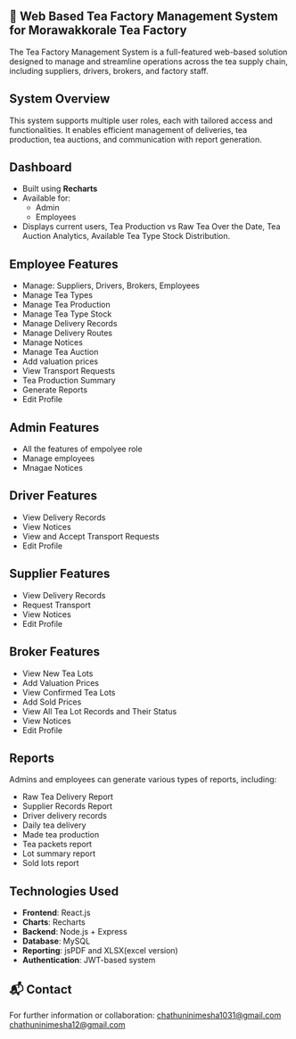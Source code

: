 ## 🍃 Web Based Tea Factory Management System for Morawakkorale Tea Factory
The Tea Factory Management System is a full-featured web-based solution designed to manage and streamline operations across the tea supply chain, including suppliers, drivers, brokers, and factory staff.

## System Overview
This system supports multiple user roles, each with tailored access and functionalities. It enables efficient management of deliveries, tea production, tea auctions, and communication with report generation.

## Dashboard
- Built using **Recharts**
- Available for:
  - Admin
  - Employees
- Displays current users, Tea Production vs Raw Tea Over the Date, Tea Auction Analytics, Available Tea Type Stock Distribution.

## Employee Features
- Manage: Suppliers, Drivers, Brokers, Employees
- Manage Tea Types
- Manage Tea Production
- Manage Tea Type Stock
- Manage Delivery Records
- Manage Delivery Routes
- Manage Notices
- Manage Tea Auction
- Add valuation prices 
- View Transport Requests
- Tea Production Summary
- Generate Reports
- Edit Profile

## Admin Features
- All the features of empolyee role
- Manage employees
- Mnagae Notices 

## Driver Features
- View Delivery Records
- View Notices
- View and Accept Transport Requests
- Edit Profile

## Supplier Features
- View Delivery Records
- Request Transport
- View Notices
- Edit Profile

## Broker Features
- View New Tea Lots
- Add Valuation Prices
- View Confirmed Tea Lots
- Add Sold Prices
- View All Tea Lot Records and Their Status
- View Notices
- Edit Profile

## Reports
Admins and employees can generate various types of reports, including:
- Raw Tea Delivery Report
- Supplier Records Report
- Driver delivery records
- Daily tea delivery
- Made tea production
- Tea packets report
- Lot summary report
- Sold lots report

## Technologies Used
- **Frontend**: React.js
- **Charts**: Recharts
- **Backend**: Node.js + Express
- **Database**: MySQL
- **Reporting**: jsPDF and XLSX(excel version)
- **Authentication**: JWT-based system


## 📬 Contact
For further information or collaboration:
chathuninimesha1031@gmail.com    
chathuninimesha12@gmail.com
